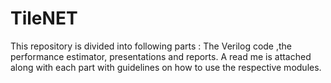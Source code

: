 # TileNET
This repository is divided into following parts : 
The Verilog code ,the performance estimator, presentations and reports. A read me is attached along with each part with guidelines on how to use the respective modules.
